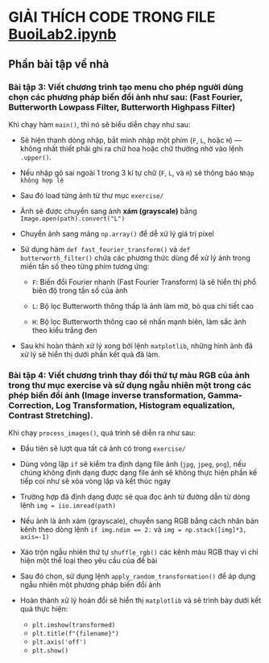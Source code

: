 # GIẢI THÍCH CODE TRONG FILE [BuoiLab2.ipynb](./BuoiLab2.ipynb)

## Phần bài tập về nhà

### Bài tập 3: Viết chương trình tạo menu cho phép người dùng chọn các phương pháp biến đổi ảnh như sau: (Fast Fourier, Butterworth Lowpass Filter, Butterworth Highpass Filter)

Khi chạy hàm `main()`, thì nó sẽ biểu diễn chạy như sau:

 - Sẽ hiện thanh dòng nhập, bắt mình nhập một phím (`F`, `L`, hoặc `H`) — không nhất thiết phải ghi ra chữ hoa hoặc chữ thường nhờ vào lệnh `.upper()`.

 - Nếu nhập gõ sai ngoài 1 trong 3 kí tự chữ (`F`, `L`, và `H`) sẽ thông báo `Nhập không hợp lệ`

 - Sau đó load từng ảnh từ thư mục `exercise/`

 - Ảnh sẽ được chuyển sang ảnh **xám (grayscale)** bằng `Image.open(path).convert("L")`

 - Chuyển ảnh sang mảng `np.array()` để dễ xử lý giá trị pixel

 - Sử dụng hàm `def fast_fourier_transform()` và `def butterworth_filter()` chứa các phương thức dùng để xử lý ảnh trong miền tần số theo từng phím tương ứng:

   - `F`: Biến đổi Fourier nhanh (Fast Fourier Transform) là sẽ hiển thị phổ biên độ trong tần số của ảnh

   - `L`: Bộ lọc Butterworth thông thấp là ảnh làm mờ, bỏ qua chi tiết cao

   - `H`: Bộ lọc Butterworth thông cao sẽ nhấn mạnh biên, làm sắc ảnh theo kiểu trắng đen 

 - Sau khi hoàn thành xử lý xong bởi lệnh `matplotlib`, những hình ảnh đã xử lý sẽ hiển thị dưới phần kết quả đã làm.


### Bài tập 4: Viết chương trình thay đổi thứ tự màu RGB của ảnh trong thư mục exercise và sử dụng ngẫu nhiên một trong các phép biến đổi ảnh (Image inverse transformation, Gamma-Correction, Log Transformation, Histogram equalization, Contrast Stretching).

Khi chạy `process_images()`, quá trình sẽ diễn ra như sau:

 - Đầu tiên sẽ lượt qua tất cả ảnh có trong `exercise/`  

 - Dùng vòng lặp `if` sẽ kiểm tra định dạng file ảnh (`jpg`, `jpeg`, `png`), nếu chúng không định dạng được dạng file ảnh sẽ không thực hiện phần kế tiếp coi như sẽ xóa vòng lặp và kết thúc ngay

 - Trường hợp đã định dạng được sẽ qua đọc ảnh từ đường dẫn từ dòng lệnh `img = iio.imread(path)`

 - Nếu ảnh là ảnh xám (grayscale), chuyển sang RGB bằng cách nhân bản kênh theo dòng lệnh `if img.ndim == 2:` và `img = np.stack([img]*3, axis=-1)`

 - Xáo trộn ngẫu nhiên thứ tự `shuffle_rgb()` các kênh màu RGB thay vì chỉ hiện một thể loại theo yêu cầu của đề bài 

 - Sau đó chọn, sử dụng lệnh `apply_random_transformation()` để áp dụng ngẫu nhiên một phương pháp biến đổi ảnh

 - Hoàn thành xử lý hoán đổi sẽ hiển thị `matplotlib` và sẽ trình bày dưới kết quả thực hiện:
     - `plt.imshow(transformed)`  
     - `plt.title(f"{filename}")`  
     - `plt.axis('off')`  
     - `plt.show()`


